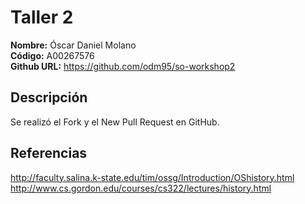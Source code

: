 # Taller 2

**Nombre:** Óscar Daniel Molano  
**Código:** A00267576  
**Github URL:** https://github.com/odm95/so-workshop2

## Descripción

Se realizó el Fork y el New Pull Request en GitHub.

## Referencias

http://faculty.salina.k-state.edu/tim/ossg/Introduction/OShistory.html  
http://www.cs.gordon.edu/courses/cs322/lectures/history.html
